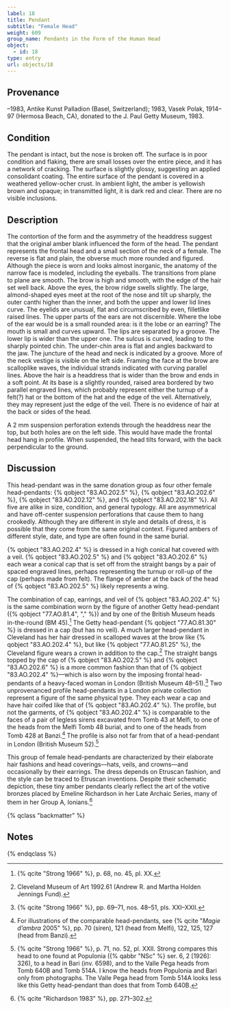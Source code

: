 ```yaml
---
label: 18
title: Pendant
subtitle: "Female Head"
weight: 609
group_name: Pendants in the Form of the Human Head
object:
  - id: 18
type: entry
url: objects/18
---
```


## Provenance

–1983, Antike Kunst Palladion (Basel, Switzerland); 1983, Vasek Polak, 1914–97 (Hermosa Beach, CA), donated to the J. Paul Getty Museum, 1983.

## Condition

The pendant is intact, but the nose is broken off. The surface is in poor condition and flaking, there are small losses over the entire piece, and it has a network of cracking. The surface is slightly glossy, suggesting an applied consolidant coating. The entire surface of the pendant is covered in a weathered yellow-ocher crust. In ambient light, the amber is yellowish brown and opaque; in transmitted light, it is dark red and clear. There are no visible inclusions.

## Description

The contortion of the form and the asymmetry of the headdress suggest that the original amber blank influenced the form of the head. The pendant represents the frontal head and a small section of the neck of a female. The reverse is flat and plain, the obverse much more rounded and figured. Although the piece is worn and looks almost inorganic, the anatomy of the narrow face is modeled, including the eyeballs. The transitions from plane to plane are smooth. The brow is high and smooth, with the edge of the hair set well back. Above the eyes, the brow ridge swells slightly. The large, almond-shaped eyes meet at the root of the nose and tilt up sharply, the outer canthi higher than the inner, and both the upper and lower lid lines curve. The eyelids are unusual, flat and circumscribed by even, filletlike raised lines. The upper parts of the ears are not discernible. Where the lobe of the ear would be is a small rounded area: is it the lobe or an earring? The mouth is small and curves upward. The lips are separated by a groove. The lower lip is wider than the upper one. The sulcus is curved, leading to the sharply pointed chin. The under-chin area is flat and angles backward to the jaw. The juncture of the head and neck is indicated by a groove. More of the neck vestige is visible on the left side. Framing the face at the brow are scalloplike waves, the individual strands indicated with curving parallel lines. Above the hair is a headdress that is wider than the brow and ends in a soft point. At its base is a slightly rounded, raised area bordered by two parallel engraved lines, which probably represent either the turnup of a felt(?) hat or the bottom of the hat and the edge of the veil. Alternatively, they may represent just the edge of the veil. There is no evidence of hair at the back or sides of the head.

A 2 mm suspension perforation extends through the headdress near the top, but both holes are on the left side. This would have made the frontal head hang in profile. When suspended, the head tilts forward, with the back perpendicular to the ground.

## Discussion

This head-pendant was in the same donation group as four other female head-pendants: {% qobject "83.AO.202.5" %}, {% qobject "83.AO.202.6" %}, {% qobject "83.AO.202.12" %}, and {% qobject "83.AO.202.18" %}. All five are alike in size, condition, and general typology. All are asymmetrical and have off-center suspension perforations that cause them to hang crookedly. Although they are different in style and details of dress, it is possible that they come from the same original context. Figured ambers of different style, date, and type are often found in the same burial.

{% qobject "83.AO.202.4" %} is dressed in a high conical hat covered with a veil. {% qobject "83.AO.202.5" %} and {% qobject "83.AO.202.6" %} each wear a conical cap that is set off from the straight bangs by a pair of spaced engraved lines, perhaps representing the turnup or roll-up of the cap (perhaps made from felt). The flange of amber at the back of the head of {% qobject "83.AO.202.5" %} likely represents a wing.

The combination of cap, earrings, and veil of {% qobject "83.AO.202.4" %} is the same combination worn by the figure of another Getty head-pendant ({% qobject "77.AO.81.4", "," %}) and by one of the British Museum heads in-the-round (BM 45).[^1] The Getty head-pendant {% qobject "77.AO.81.30" %} is dressed in a cap (but has no veil). A much larger head-pendant in Cleveland has her hair dressed in scalloped waves at the brow like {% qobject "83.AO.202.4" %}, but like {% qobject "77.AO.81.25" %}, the Cleveland figure wears a crown in addition to the cap.[^2] The straight bangs topped by the cap of {% qobject "83.AO.202.5" %} and {% qobject "83.AO.202.6" %} is a more common fashion than that of {% qobject "83.AO.202.4" %}—which is also worn by the imposing frontal head-pendants of a heavy-faced woman in London (British Museum 48–51).[^3] Two unprovenanced profile head-pendants in a London private collection represent a figure of the same physical type. They each wear a cap and have hair coifed like that of {% qobject "83.AO.202.4" %}. The profile, but not the garments, of {% qobject "83.AO.202.4" %} is comparable to the faces of a pair of legless sirens excavated from Tomb 43 at Melfi, to one of the heads from the Melfi Tomb 48 burial, and to one of the heads from Tomb 428 at Banzi.[^4] The profile is also not far from that of a head-pendant in London (British Museum 52).[^5]

This group of female head-pendants are characterized by their elaborate hair fashions and head coverings—hats, veils, and crowns—and occasionally by their earrings. The dress depends on Etruscan fashion, and the style can be traced to Etruscan inventions. Despite their schematic depiction, these tiny amber pendants clearly reflect the art of the votive bronzes placed by Emeline Richardson in her Late Archaic Series, many of them in her Group A, Ionians.[^6]

{% qclass "backmatter" %}
## Notes
{% endqclass %}

[^1]: {% qcite "Strong 1966" %}, p. 68, no. 45, pl. XX.

[^2]: Cleveland Museum of Art 1992.61 (Andrew R. and Martha Holden Jennings Fund).

[^3]: {% qcite "Strong 1966" %}, pp. 69–71, nos. 48–51, pls. XXI–XXII.

[^4]: For illustrations of the comparable head-pendants, see {% qcite "*Magie d’ambra* 2005" %}, pp. 70 (siren), 121 (head from Melfi), 122, 125, 127 (head from Banzi).

[^5]: {% qcite "Strong 1966" %}, p. 71, no. 52, pl. XXII. Strong compares this head to one found at Populonia ({% qabbr "NSc" %} ser. 6, 2 [1926]: 326), to a head in Bari (inv. 6598), and to the Valle Pega heads from Tomb 640B and Tomb 514A. I know the heads from Populonia and Bari only from photographs. The Valle Pega head from Tomb 514A looks less like this Getty head-pendant than does that from Tomb 640B.

[^6]: {% qcite "Richardson 1983" %}, pp. 271–302.
